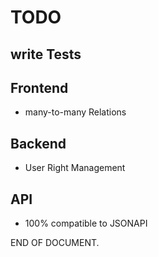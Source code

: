 # TODO 

## write Tests

## Frontend

- many-to-many Relations

## Backend

- User Right Management

## API

- 100% compatible to JSONAPI

END OF DOCUMENT.